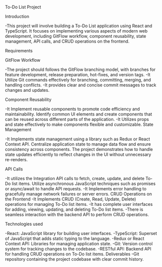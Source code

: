 To-Do List Project

Introduction

-This project will involve building a To-Do List application using React and TypeScript. It focuses on implementing various aspects of modern web development, including GitFlow workflow, component reusability, state management, API calls, and CRUD operations on the frontend.

Requirements

GitFlow Workflow

-The project should follows the GitFlow branching model, with branches for feature development, release preparation, hot-fixes, and version tags.
-It Utilize Git commands effectively for branching, committing, merging, and handling conflicts.
-It provides clear and concise commit messages to track changes and updates.

Component Reusability

-It Implement reusable components to promote code efficiency and maintainability. Identify common UI elements and create components that can be reused across different parts of the application.
-It Utilizes props and state effectively to make components flexible and customizable. State Management

-It Implements state management using a library such as Redux or React Context API. Centralize application state to manage data flow and ensure consistency across components.
The project demonstrates how to handle state updates efficiently to reflect changes in the UI without unnecessary re-renders.

API Calls

-It utilizes the Integration API calls to fetch, create, update, and delete To-Do list items. Utilize asynchronous JavaScript techniques such as promises or async/await to handle API requests.
-It Implements error handling to gracefully manage network failures or server errors.
CRUD Operations on the Frontend
-It Implements CRUD (Create, Read, Update, Delete) operations for managing To-Do list items.
-It has complete user interfaces for adding, viewing, updating, and deleting To-Do list items.
-There is seamless interaction with the backend API to perform CRUD operations.

Technologies used

-React: JavaScript library for building user interfaces.
-TypeScript: Superset of JavaScript that adds static typing to the language.
-Redux or React Context API: Libraries for managing application state.
-Git: Version control system for tracking changes to the codebase.
-RESTful API: Backend API for handling CRUD operations on To-Do list items. Deliverables
-Git repository containing the project codebase with clear commit history.
